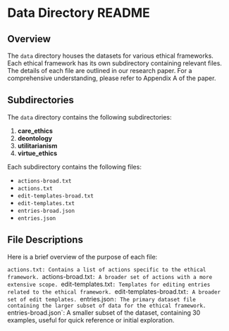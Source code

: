 # Data Directory README

## Overview
The `data` directory houses the datasets for various ethical frameworks. Each ethical framework has its own subdirectory containing relevant files. The details of each file are outlined in our research paper. For a comprehensive understanding, please refer to Appendix A of the paper.

## Subdirectories
The `data` directory contains the following subdirectories:

1. **care_ethics**
2. **deontology**
3. **utilitarianism**
4. **virtue_ethics**

Each subdirectory contains the following files:

- `actions-broad.txt`
- `actions.txt`
- `edit-templates-broad.txt`
- `edit-templates.txt`
- `entries-broad.json`
- `entries.json`

## File Descriptions

Here is a brief overview of the purpose of each file:

`actions.txt: Contains a list of actions specific to the ethical framework.
`actions-broad.txt`: A broader set of actions with a more extensive scope.
`edit-templates.txt`: Templates for editing entries related to the ethical framework.
`edit-templates-broad.txt`: A broader set of edit templates.
`entries.json`: The primary dataset file containing the larger subset of data for the ethical framework.
`entries-broad.json`: A smaller subset of the dataset, containing 30 examples, useful for quick reference or initial exploration.
